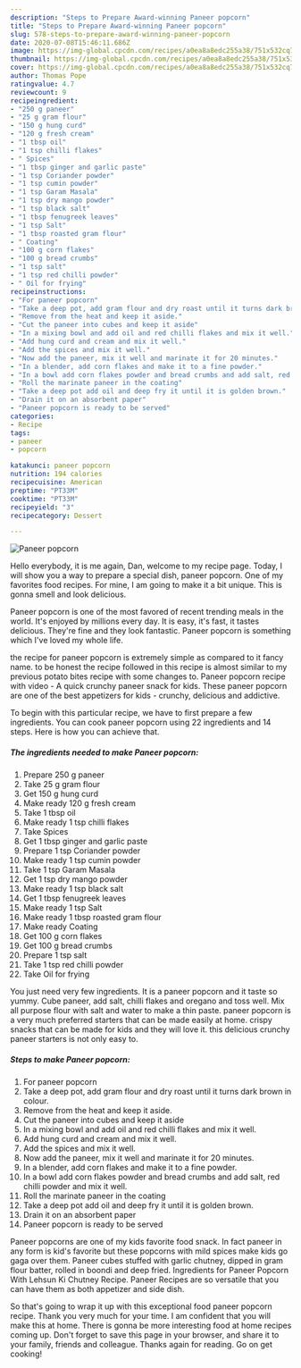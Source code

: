 ```yaml
---
description: "Steps to Prepare Award-winning Paneer popcorn"
title: "Steps to Prepare Award-winning Paneer popcorn"
slug: 578-steps-to-prepare-award-winning-paneer-popcorn
date: 2020-07-08T15:46:11.686Z
image: https://img-global.cpcdn.com/recipes/a0ea8a8edc255a38/751x532cq70/paneer-popcorn-recipe-main-photo.jpg
thumbnail: https://img-global.cpcdn.com/recipes/a0ea8a8edc255a38/751x532cq70/paneer-popcorn-recipe-main-photo.jpg
cover: https://img-global.cpcdn.com/recipes/a0ea8a8edc255a38/751x532cq70/paneer-popcorn-recipe-main-photo.jpg
author: Thomas Pope
ratingvalue: 4.7
reviewcount: 9
recipeingredient:
- "250 g paneer"
- "25 g gram flour"
- "150 g hung curd"
- "120 g fresh cream"
- "1 tbsp oil"
- "1 tsp chilli flakes"
- " Spices"
- "1 tbsp ginger and garlic paste"
- "1 tsp Coriander powder"
- "1 tsp cumin powder"
- "1 tsp Garam Masala"
- "1 tsp dry mango powder"
- "1 tsp black salt"
- "1 tbsp fenugreek leaves"
- "1 tsp Salt"
- "1 tbsp roasted gram flour"
- " Coating"
- "100 g corn flakes"
- "100 g bread crumbs"
- "1 tsp salt"
- "1 tsp red chilli powder"
- " Oil for frying"
recipeinstructions:
- "For paneer popcorn"
- "Take a deep pot, add gram flour and dry roast until it turns dark brown in colour."
- "Remove from the heat and keep it aside."
- "Cut the paneer into cubes and keep it aside"
- "In a mixing bowl and add oil and red chilli flakes and mix it well."
- "Add hung curd and cream and mix it well."
- "Add the spices and mix it well."
- "Now add the paneer, mix it well and marinate it for 20 minutes."
- "In a blender, add corn flakes and make it to a fine powder."
- "In a bowl add corn flakes powder and bread crumbs and add salt, red chilli powder and mix it well."
- "Roll the marinate paneer in the coating"
- "Take a deep pot add oil and deep fry it until it is golden brown."
- "Drain it on an absorbent paper"
- "Paneer popcorn is ready to be served"
categories:
- Recipe
tags:
- paneer
- popcorn

katakunci: paneer popcorn 
nutrition: 194 calories
recipecuisine: American
preptime: "PT33M"
cooktime: "PT33M"
recipeyield: "3"
recipecategory: Dessert

---
```



![Paneer popcorn](https://img-global.cpcdn.com/recipes/a0ea8a8edc255a38/751x532cq70/paneer-popcorn-recipe-main-photo.jpg)

Hello everybody, it is me again, Dan, welcome to my recipe page. Today, I will show you a way to prepare a special dish, paneer popcorn. One of my favorites food recipes. For mine, I am going to make it a bit unique. This is gonna smell and look delicious.

Paneer popcorn is one of the most favored of recent trending meals in the world. It's enjoyed by millions every day. It is easy, it's fast, it tastes delicious. They're fine and they look fantastic. Paneer popcorn is something which I've loved my whole life.

the recipe for paneer popcorn is extremely simple as compared to it fancy name. to be honest the recipe followed in this recipe is almost similar to my previous potato bites recipe with some changes to. Paneer popcorn recipe with video - A quick crunchy paneer snack for kids. These paneer popcorn are one of the best appetizers for kids - crunchy, delicious and addictive.


To begin with this particular recipe, we have to first prepare a few ingredients. You can cook paneer popcorn using 22 ingredients and 14 steps. Here is how you can achieve that.

<!--inarticleads1-->

##### The ingredients needed to make Paneer popcorn:

1. Prepare 250 g paneer
1. Take 25 g gram flour
1. Get 150 g hung curd
1. Make ready 120 g fresh cream
1. Take 1 tbsp oil
1. Make ready 1 tsp chilli flakes
1. Take  Spices
1. Get 1 tbsp ginger and garlic paste
1. Prepare 1 tsp Coriander powder
1. Make ready 1 tsp cumin powder
1. Take 1 tsp Garam Masala
1. Get 1 tsp dry mango powder
1. Make ready 1 tsp black salt
1. Get 1 tbsp fenugreek leaves
1. Make ready 1 tsp Salt
1. Make ready 1 tbsp roasted gram flour
1. Make ready  Coating
1. Get 100 g corn flakes
1. Get 100 g bread crumbs
1. Prepare 1 tsp salt
1. Take 1 tsp red chilli powder
1. Take  Oil for frying


You just need very few ingredients. It is a paneer popcorn and it taste so yummy. Cube paneer, add salt, chilli flakes and oregano and toss well. Mix all purpose flour with salt and water to make a thin paste. paneer popcorn is a very much preferred starters that can be made easily at home. crispy snacks that can be made for kids and they will love it. this delicious crunchy paneer starters is not only easy to. 

<!--inarticleads2-->

##### Steps to make Paneer popcorn:

1. For paneer popcorn
1. Take a deep pot, add gram flour and dry roast until it turns dark brown in colour.
1. Remove from the heat and keep it aside.
1. Cut the paneer into cubes and keep it aside
1. In a mixing bowl and add oil and red chilli flakes and mix it well.
1. Add hung curd and cream and mix it well.
1. Add the spices and mix it well.
1. Now add the paneer, mix it well and marinate it for 20 minutes.
1. In a blender, add corn flakes and make it to a fine powder.
1. In a bowl add corn flakes powder and bread crumbs and add salt, red chilli powder and mix it well.
1. Roll the marinate paneer in the coating
1. Take a deep pot add oil and deep fry it until it is golden brown.
1. Drain it on an absorbent paper
1. Paneer popcorn is ready to be served


Paneer popcorns are one of my kids favorite food snack. In fact paneer in any form is kid&#39;s favorite but these popcorns with mild spices make kids go gaga over them. Paneer cubes stuffed with garlic chutney, dipped in gram flour batter, rolled in boondi and deep fried. Ingredients for Paneer Popcorn With Lehsun Ki Chutney Recipe. Paneer Recipes are so versatile that you can have them as both appetizer and side dish. 

So that's going to wrap it up with this exceptional food paneer popcorn recipe. Thank you very much for your time. I am confident that you will make this at home. There is gonna be more interesting food at home recipes coming up. Don't forget to save this page in your browser, and share it to your family, friends and colleague. Thanks again for reading. Go on get cooking!
